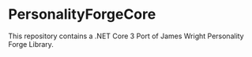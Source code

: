 # PersonalityForgeCore
 
This repository contains a .NET Core 3 Port of James Wright Personality Forge Library. 
